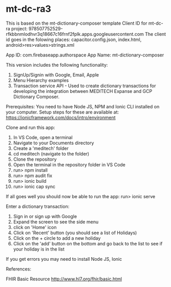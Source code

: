 # mt-dc-ra3

This is based on the mt-dictionary-composer template
Client ID for mt-dc-ra project: 
978507752529-rfkbbnmlodhvr3q18667c16frnf2fplk.apps.googleusercontent.com
The client id goes in the folowing places: capacitor.config.json, index.html, android>res>values>strings.xml 

App ID:     com.firebaseapp.authorspace
App Name:   mt-dictionary-composer

This version includes the following functionality:

1. SignUp/Signin with Google, Email, Apple
2. Menu Hierarchy examples
3. Transaction service API - Used to create dictionary transactions for developing the integration between MEDITECH Expanse and GCP Dictionary Composer.

Prerequisites:
You need to have Node JS, NPM and Ionic CLI installed on your computer.
Setup steps for these are available at:
https://ionicframework.com/docs/intro/environment

Clone and run this app:
1.  In VS Code, open a terminal 
2.  Navigate to your Documents directory 
3.  Create a 'meditech' folder
4.  cd meditech (navigate to the folder)
5.  Clone the repository
6.  Open the terminal in the repository folder in VS Code
7.  run> npm install
8.  run> npm audit fix
9.  run> ionic build
10. run> ionic cap sync

If all goes well you should now be able to run the app:
run> ionic serve

Enter a dictionary transaction:
1. Sign in or sign up with Google
2. Expand the screen to see the side menu
3. click on 'Home' icon
4. Click on 'Recent' button (you should see a list of Holidays)
5. Click on the + circle to add a new holiday
6. Click on the 'add' button on the bottom and go back to the list to see if your holiday is in the list


If you get errors you may need to install Node JS, Ionic

 References:

 FHIR Basic Resource 
 http://www.hl7.org/fhir/basic.html
